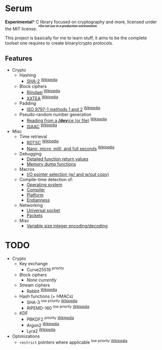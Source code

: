 # Serum #

**Experimental*** C library focused on cryptography and more, licensed under the MIT license. ***<sup><sup>\*Do not use in a production environment.</sup></sup>***

This project is basically for me to learn stuff, it aims to be the complete toolset one requires to create binary/crypto protocols.


## Features ##

- Crypto
	- Hashing
		- [SHA-2](./libserum/crypto/hashing/sha2.h) <sup>[Wikipedia](https://en.wikipedia.org/wiki/SHA-2)</sup>
	- Block ciphers
		- [Rijndael](./libserum/crypto/symmetric/rijndael.h) <sup>[Wikipedia](https://en.wikipedia.org/wiki/Rijndael)</sup>
		- [XXTEA](./libserum/crypto/symmetric/xxtea.h) <sup>[Wikipedia](https://en.wikipedia.org/wiki/XXTEA)</sup>
	- Padding
		- [ISO 9797-1 methods 1 and 2]()  <sup>[Wikipedia](https://en.wikipedia.org/wiki/ISO/IEC_9797-1#Padding)</sup>
	- Pseudo-random number generation
		- [Reading from a **/dev**ice (or file)](./libserum/crypto/prng/device.h) <sup>[Wikipedia](https://en.wikipedia.org/wiki//dev/random)</sup>
		- [ISAAC](./libserum/crypto/prng/isaac.h) <sup>[Wikipedia](https://en.wikipedia.org/wiki/ISAAC_(cipher))</sup>
- Misc
	- Time retrieval
		- [RDTSC](./libserum/core/time.h) <sup>[Wikipedia](https://en.wikipedia.org/wiki/Time_Stamp_Counter)</sup>
		- [Nano, micro, milli, and full seconds](./libserum/core/time.h) <sup>[Wikipedia](https://en.wikipedia.org/wiki/Orders_of_magnitude_(time))</sup>
	- Debugging
		- [Detailed function return values](./libserum/core/result.h)
		- [Memory dump functions](./libserum/debug/memdump.h)
	- Macros
		- [I/O pointer selection (w/ and w/out copy)](./libserum/core/ptrarithmetic.h#L40)
	- Compile-time detection of:
		- [Operating system](./libserum/core/detect_os.h)
		- [Compiler](./libserum/core/detect_compiler.h)
		- [Platform](./libserum/core/detect_platform.h)
		- [Endianness](./libserum/core/detect_endianness.h)
	- Networking
		- [Universal socket](./libserum/networking/socket.h)
		- [Packets](./libserum/networking/packet.h) <sup></sup>
	- Misc
		- [Variable size integer encoding/decoding](./libserum/core/varsize.h)

TODO
===
- Crypto
	- Key exchange
		- Curve25519 <sup>priority</sup>
	- Block ciphers
		- *None currently*
	- Stream ciphers
		- Rabbit <sup>[Wikipedia](https://en.wikipedia.org/wiki/Rabbit_(cipher))</sup>
	- Hash functions (+ HMACs)
		- SHA-3 <sup>low priority</sup> <sup>[Wikipedia](https://en.wikipedia.org/wiki/SHA-3)</sup>
		- RIPEMD-160 <sup>low priority</sup> <sup>[Wikipedia](https://en.wikipedia.org/wiki/RIPEMD)</sup>
	- KDF
		- PBKDF2 <sup>priority</sup> <sup>[Wikipedia](https://en.wikipedia.org/wiki/PBKDF2)</sup>
		- Argon2 <sup>[Wikipedia](https://en.wikipedia.org/wiki/Argon2)</sup>
		- Lyra2 <sup>[Wikipedia](https://en.wikipedia.org/wiki/Lyra2)</sup>
- Optimizations
	- ```restrict``` pointers where applicable <sup>low priority</sup> <sup>[Wikipedia](https://en.wikipedia.org/wiki/Restrict)</sup>
